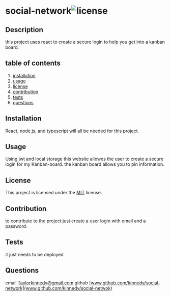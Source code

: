 # social-network![license](https://img.shields.io/badge/license-mit-blue)
 
## Description
this project uses react to create a secure login to help you get into a kanban board.



## table of contents
1. [installation](#installation)
2. [usage](#usage)
3. [license](#licence)
4. [contribution](#contribution)
5. [tests](#tests)
6. [questions](#questions)

## Installation
React, node.js, and typescript will all be needed for this project.


## Usage
Using jwt and local storage this website allowes the user to create a secure login for my Kanban-board. the kanban board allows you to pin information.

## License
This project is licensed under the [MIT]([license](https://opensource.org/licenses/MIT)) license.

## Contribution
to contribute to the project just create a user login with email and a password.

## Tests
it just needs to be deployed

## Questions
email [Taylorkinnedy@gmail.com](Taylorkinnedy@gmail.com)
github [www.github.com/kinnedy/social-network](www.github.com/kinnedy/social-netwok)


